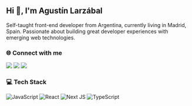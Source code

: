 ## Hi 👋, I'm Agustín Larzábal

Self-taught front-end developer from Argentina, currently living in Madrid, Spain. Passionate about building great developer experiences with emerging web technologies.

### 🌐 Connect with me

<a href="https://twitter.com/RareGaZz"><img src="https://icongr.am/fontawesome/twitter.svg?size=32&color=6e7681" /></a>
<a href="https://www.linkedin.com/in/agustinlarzabal/"><img src="https://icongr.am/fontawesome/linkedin.svg?size=32&color=6e7681" /></a>
<a href="https://www.instagram.com/agustinlarzabal/"><img src="https://icongr.am/fontawesome/instagram.svg?size=32&color=6e7681" /></a>

### 💻 Tech Stack

![JavaScript](https://img.shields.io/badge/javascript-%23323330.svg?style=for-the-badge&logo=javascript&logoColor=%23F7DF1E)
![React](https://img.shields.io/badge/react-%2320232a.svg?style=for-the-badge&logo=react&logoColor=%2361DAFB)
![Next JS](https://img.shields.io/badge/Next-black?style=for-the-badge&logo=next.js&logoColor=white)
![TypeScript](https://img.shields.io/badge/typescript-%23007ACC.svg?style=for-the-badge&logo=typescript&logoColor=white)
